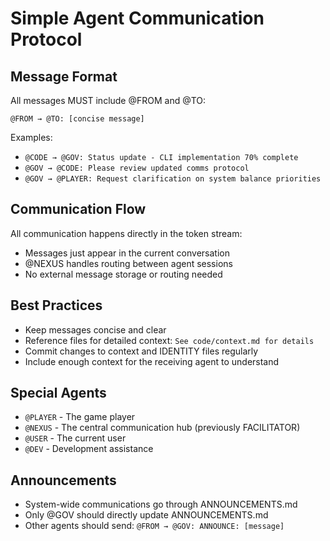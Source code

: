 # Simple Agent Communication Protocol

## Message Format
All messages MUST include @FROM and @TO:

```
@FROM → @TO: [concise message]
```

Examples:
- `@CODE → @GOV: Status update - CLI implementation 70% complete`
- `@GOV → @CODE: Please review updated comms protocol`
- `@GOV → @PLAYER: Request clarification on system balance priorities`

## Communication Flow
All communication happens directly in the token stream:
- Messages just appear in the current conversation
- @NEXUS handles routing between agent sessions
- No external message storage or routing needed

## Best Practices
- Keep messages concise and clear
- Reference files for detailed context: `See code/context.md for details`
- Commit changes to context and IDENTITY files regularly
- Include enough context for the receiving agent to understand

## Special Agents
- `@PLAYER` - The game player
- `@NEXUS` - The central communication hub (previously FACILITATOR)
- `@USER` - The current user
- `@DEV` - Development assistance

## Announcements
- System-wide communications go through ANNOUNCEMENTS.md
- Only @GOV should directly update ANNOUNCEMENTS.md
- Other agents should send: `@FROM → @GOV: ANNOUNCE: [message]`